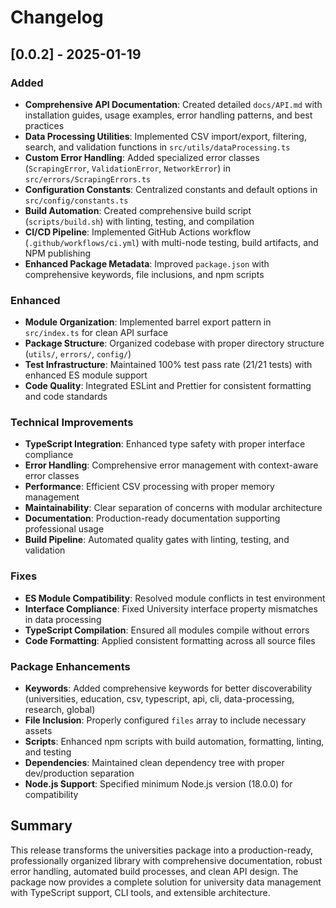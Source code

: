 # Changelog

## [0.0.2] - 2025-01-19

### Added

- **Comprehensive API Documentation**: Created detailed `docs/API.md` with installation guides, usage examples, error handling patterns, and best practices
- **Data Processing Utilities**: Implemented CSV import/export, filtering, search, and validation functions in `src/utils/dataProcessing.ts`
- **Custom Error Handling**: Added specialized error classes (`ScrapingError`, `ValidationError`, `NetworkError`) in `src/errors/ScrapingErrors.ts`
- **Configuration Constants**: Centralized constants and default options in `src/config/constants.ts`
- **Build Automation**: Created comprehensive build script (`scripts/build.sh`) with linting, testing, and compilation
- **CI/CD Pipeline**: Implemented GitHub Actions workflow (`.github/workflows/ci.yml`) with multi-node testing, build artifacts, and NPM publishing
- **Enhanced Package Metadata**: Improved `package.json` with comprehensive keywords, file inclusions, and npm scripts

### Enhanced

- **Module Organization**: Implemented barrel export pattern in `src/index.ts` for clean API surface
- **Package Structure**: Organized codebase with proper directory structure (`utils/`, `errors/`, `config/`)
- **Test Infrastructure**: Maintained 100% test pass rate (21/21 tests) with enhanced ES module support
- **Code Quality**: Integrated ESLint and Prettier for consistent formatting and code standards

### Technical Improvements

- **TypeScript Integration**: Enhanced type safety with proper interface compliance
- **Error Handling**: Comprehensive error management with context-aware error classes
- **Performance**: Efficient CSV processing with proper memory management
- **Maintainability**: Clear separation of concerns with modular architecture
- **Documentation**: Production-ready documentation supporting professional usage
- **Build Pipeline**: Automated quality gates with linting, testing, and validation

### Fixes

- **ES Module Compatibility**: Resolved module conflicts in test environment
- **Interface Compliance**: Fixed University interface property mismatches in data processing
- **TypeScript Compilation**: Ensured all modules compile without errors
- **Code Formatting**: Applied consistent formatting across all source files

### Package Enhancements

- **Keywords**: Added comprehensive keywords for better discoverability (universities, education, csv, typescript, api, cli, data-processing, research, global)
- **File Inclusion**: Properly configured `files` array to include necessary assets
- **Scripts**: Enhanced npm scripts with build automation, formatting, linting, and testing
- **Dependencies**: Maintained clean dependency tree with proper dev/production separation
- **Node.js Support**: Specified minimum Node.js version (18.0.0) for compatibility

## Summary

This release transforms the universities package into a production-ready, professionally organized library with comprehensive documentation, robust error handling, automated build processes, and clean API design. The package now provides a complete solution for university data management with TypeScript support, CLI tools, and extensible architecture.
